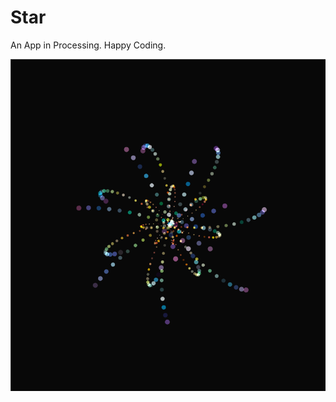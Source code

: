 # Star

An App in Processing. Happy Coding.

![Preview](https://github.com/zamster/Star/blob/master/preview.png?raw=true "Preview")

